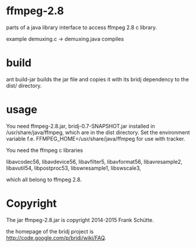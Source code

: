 ffmpeg-2.8
==========
parts of a java library interface to access ffmpeg 2.8 c library.

example demuxing.c -> demuxing.java compiles

build
=====
ant build-jar builds the jar file and copies it with its bridj dependency
to the dist/ directory.

usage
=====
You need ffmpeg-2.8.jar, bridj-0.7-SNAPSHOT.jar installed in /usr/share/java/ffmpeg,
which are in the dist directory.
Set the environment variable f.e. FFMPEG_HOME=/usr/share/java/ffmpeg
for use with tracker.

You need the ffmpeg c libraries

libavcodec56,
libavdevice56,
libavfilter5,
libavformat56,
libavresample2,
libavutil54,
libpostproc53,
libswresample1,
libswscale3,

which all belong to ffmpeg 2.8.

Copyright
=========
The jar ffmpeg-2.8.jar is copyright 2014-2015 Frank Schütte.

the homepage of the bridj project is http://code.google.com/p/bridj/wiki/FAQ.
